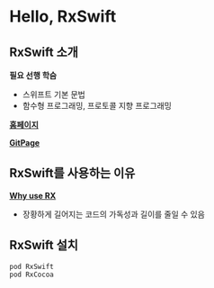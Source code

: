 # Hello, RxSwift

## RxSwift 소개

**필요 선행 학슴**

- 스위프트 기본 문법
- 함수형 프로그래밍, 프로토콜 지향 프로그래밍

[**홈페이지**](http://reactivex.io)

[**GitPage**](https://github.com/ReactiveX/RxSwift)

## RxSwift를 사용하는 이유

[**Why use RX**](https://github.com/ReactiveX/RxSwift/blob/master/Documentation/Why.md)

- 장황하게 길어지는 코드의 가독성과 길이를 줄일 수 있음

## RxSwift 설치

```
pod RxSwift
pod RxCocoa
```

